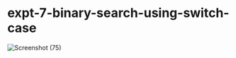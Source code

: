 # expt-7-binary-search-using-switch-case
![Screenshot (75)](https://github.com/DikshaMeena03/expt-7-binary-search-using-switch-case/assets/148327414/4998a4e2-88eb-4ec6-b091-602b69186515)
